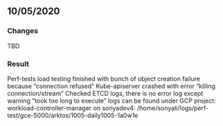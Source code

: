 ## 10/05/2020
### Changes
TBD
### Result
Perf-tests load testing finished with bunch of object creation failure because “connection refused”
Kube-apiserver crashed with error “killing connection/stream”
Checked ETCD logs, there is no error log except warning “took too long to execute”
logs can be found under GCP project: workload-controller-manager on sonyadev4: /home/sonyali/logs/perf-test/gce-5000/arktos/1005-daily1005-1a0w1e
 
